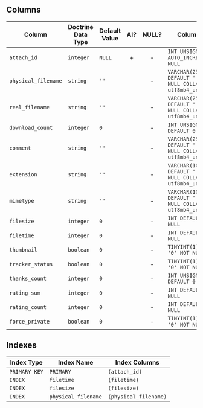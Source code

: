 ## Columns

| Column | Doctrine Data Type | Default Value | AI? | NULL? | Column DDL |
| ------ | ------------------ | ------------- | :-: | :---: | ---------- |
| `attach_id` | `integer` | `NULL` | + | - | `INT UNSIGNED AUTO_INCREMENT NOT NULL` |
| `physical_filename` | `string` | `''` |  | - | `VARCHAR(255) DEFAULT '' NOT NULL COLLATE utf8mb4_unicode_ci` |
| `real_filename` | `string` | `''` |  | - | `VARCHAR(255) DEFAULT '' NOT NULL COLLATE utf8mb4_unicode_ci` |
| `download_count` | `integer` | `0` |  | - | `INT UNSIGNED DEFAULT 0 NOT NULL` |
| `comment` | `string` | `''` |  | - | `VARCHAR(255) DEFAULT '' NOT NULL COLLATE utf8mb4_unicode_ci` |
| `extension` | `string` | `''` |  | - | `VARCHAR(100) DEFAULT '' NOT NULL COLLATE utf8mb4_unicode_ci` |
| `mimetype` | `string` | `''` |  | - | `VARCHAR(100) DEFAULT '' NOT NULL COLLATE utf8mb4_unicode_ci` |
| `filesize` | `integer` | `0` |  | - | `INT DEFAULT 0 NOT NULL` |
| `filetime` | `integer` | `0` |  | - | `INT DEFAULT 0 NOT NULL` |
| `thumbnail` | `boolean` | `0` |  | - | `TINYINT(1) DEFAULT '0' NOT NULL` |
| `tracker_status` | `boolean` | `0` |  | - | `TINYINT(1) DEFAULT '0' NOT NULL` |
| `thanks_count` | `integer` | `0` |  | - | `INT UNSIGNED DEFAULT 0 NOT NULL` |
| `rating_sum` | `integer` | `0` |  | - | `INT DEFAULT 0 NOT NULL` |
| `rating_count` | `integer` | `0` |  | - | `INT DEFAULT 0 NOT NULL` |
| `force_private` | `boolean` | `0` |  | - | `TINYINT(1) DEFAULT '0' NOT NULL` |

## Indexes

| Index Type | Index Name | Index Columns |
| ---------- | ---------- | ------------- |
| `PRIMARY KEY` | `PRIMARY` | `(attach_id)` |
| `INDEX` | `filetime` | `(filetime)` |
| `INDEX` | `filesize` | `(filesize)` |
| `INDEX` | `physical_filename` | `(physical_filename)` |
